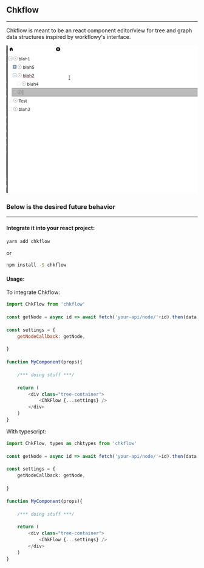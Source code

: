 ## Chkflow

---

Chkflow is meant to be an react component editor/view for tree and graph data structures inspired by workflowy's interface.

![screenshot of workflowy component](./assets/scrnrec1.gif)

### Below is the **desired future** behavior
---

#### Integrate it into your react project:
```sh
yarn add chkflow
```

or

```sh
npm install -S chkflow
```

#### Usage:

To integrate Chkflow:

```javascript
import ChkFlow from 'chkflow'

const getNode = async id => await fetch('your-api/node/'+id).then(data => return data)

const settings = {
    getNodeCallback: getNode,

}

function MyComponent(props){

    /*** doing stuff ***/

    return (
        <div class="tree-container">
            <ChkFlow {...settings} />
        </div>
    )
}
```

With typescript:
```typescript
import ChkFlow, types as chktypes from 'chkflow'

const getNode = async id => await fetch('your-api/node/'+id).then(data => return data)

const settings = {
    getNodeCallback: getNode,

}

function MyComponent(props){

    /*** doing stuff ***/

    return (
        <div class="tree-container">
            <ChkFlow {...settings} />
        </div>
    )
}
```